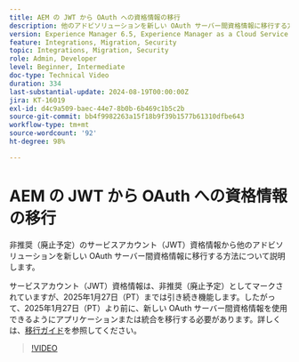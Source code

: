 ```yaml
---
title: AEM の JWT から OAuth への資格情報の移行
description: 他のアドビソリューションを新しい OAuth サーバー間資格情報に移行する方法について説明します。
version: Experience Manager 6.5, Experience Manager as a Cloud Service
feature: Integrations, Migration, Security
topic: Integrations, Migration, Security
role: Admin, Developer
level: Beginner, Intermediate
doc-type: Technical Video
duration: 334
last-substantial-update: 2024-08-19T00:00:00Z
jira: KT-16019
exl-id: d4c9a509-baec-44e7-8b0b-6b469c1b5c2b
source-git-commit: bb4f9982263a15f18b9f39b1577b61310dfbe643
workflow-type: tm+mt
source-wordcount: '92'
ht-degree: 98%

---
```


# AEM の JWT から OAuth への資格情報の移行

非推奨（廃止予定）のサービスアカウント（JWT）資格情報から他のアドビソリューションを新しい OAuth サーバー間資格情報に移行する方法について説明します。

サービスアカウント（JWT）資格情報は、非推奨（廃止予定）としてマークされていますが、2025年1月27日（PT）までは引き続き機能します。したがって、2025年1月27日（PT）より前に、新しい OAuth サーバー間資格情報を使用できるようにアプリケーションまたは統合を移行する必要があります。詳しくは、[移行ガイド](https://developer.adobe.com/developer-console/docs/guides/authentication/ServerToServerAuthentication/migration)を参照してください。


>[!VIDEO](https://video.tv.adobe.com/v/3432960/?learn=on)
